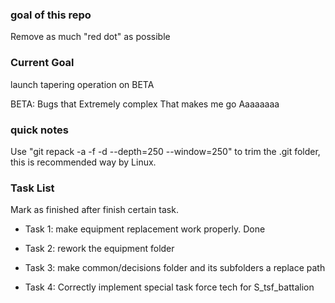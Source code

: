### goal of this repo ###

Remove as much "red dot" as possible

### Current Goal ###

launch tapering operation on BETA

BETA: Bugs that Extremely complex That makes me go Aaaaaaaa

### quick notes ###

Use "git repack -a -f -d --depth=250 --window=250" to trim the .git folder, this is recommended way by Linux.

### Task List ###

Mark as finished after finish certain task.

- Task 1: make equipment replacement work properly. Done

- Task 2: rework the equipment folder

- Task 3: make common/decisions folder and its subfolders a replace path

- Task 4: Correctly implement special task force tech for S_tsf_battalion